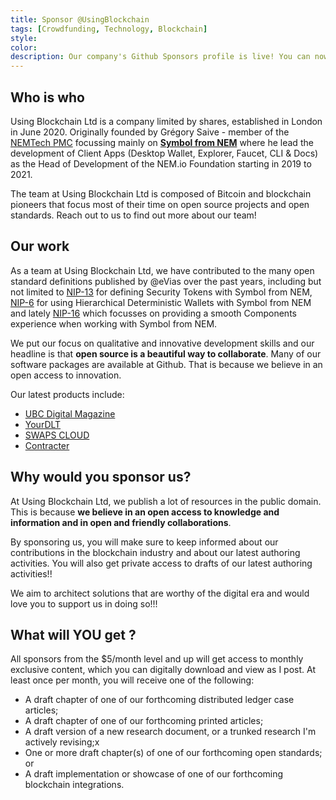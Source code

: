 ```yaml
---
title: Sponsor @UsingBlockchain
tags: [Crowdfunding, Technology, Blockchain]
style: 
color: 
description: Our company's Github Sponsors profile is live! You can now sponsor us to support our open source work and authors.
---
```

## Who is who

Using Blockchain Ltd is a company limited by shares, established in London in June 2020. Originally founded by Grégory Saive - member of the [NEMTech PMC](https://github.com/nemtech/community) focussing mainly on [**Symbol from NEM**](https://symbolplatform.com) where he lead the development of Client Apps (Desktop Wallet, Explorer, Faucet, CLI & Docs) as the Head of Development of the NEM.io Foundation starting in 2019 to 2021.

The team at Using Blockchain Ltd is composed of Bitcoin and blockchain pioneers that focus most of their time on open source projects and open standards. Reach out to us to find out more about our team!

## Our work

As a team at Using Blockchain Ltd, we have contributed to the many open standard definitions published by @eVias over the past years, including but not limited to [NIP-13](https://github.com/nemtech/NIP/blob/master/NIPs/nip-0013.md) for defining Security Tokens with Symbol from NEM, [NIP-6](https://github.com/nemtech/NIP/blob/master/NIPs/nip-0006.md) for using Hierarchical Deterministic Wallets with Symbol from NEM and lately [NIP-16](https://github.com/nemtech/NIP/blob/master/NIPs/nip-0016.md) which focusses on providing a smooth Components experience when working with Symbol from NEM.

We put our focus on qualitative and innovative development skills and our headline is that **open source is a beautiful way to collaborate**. Many of our software packages are available at Github. That is because we believe in an open access to innovation.

Our latest products include:

- [UBC Digital Magazine](https://ubc.digital)
- [YourDLT](https://yourdlt.tools)
- [SWAPS CLOUD](https://swaps.cloud)
- [Contracter](https://contracter.app)

## Why would you sponsor us?

At Using Blockchain Ltd, we publish a lot of resources in the public domain. This is because **we believe in an open access to knowledge and information and in open and friendly collaborations**.

By sponsoring us, you will make sure to keep informed about our contributions in the blockchain industry and about our latest authoring activities. You will also get private access to drafts of our latest authoring activities!!

We aim to architect solutions that are worthy of the digital era and would love you to support us in doing so!!!

## What will YOU get ?

All sponsors from the $5/month level and up will get access to monthly exclusive content, which you can digitally download and view as I post. At least once per month, you will receive one of the following:

- A draft chapter of one of our forthcoming distributed ledger case articles;
- A draft chapter of one of our forthcoming printed articles;
- A draft version of a new research document, or a trunked research I'm actively revising;x
- One or more draft chapter(s) of one of our forthcoming open standards; or
- A draft implementation or showcase of one of our forthcoming blockchain integrations.
